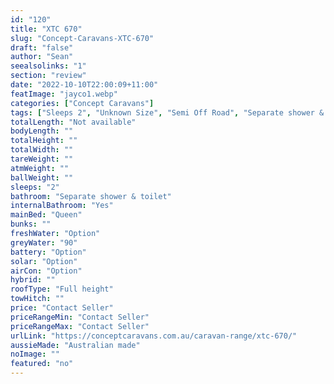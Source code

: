 ```yaml
---
id: "120"
title: "XTC 670"
slug: "Concept-Caravans-XTC-670"
draft: "false"
author: "Sean"
seealsolinks: "1"
section: "review"
date: "2022-10-10T22:00:09+11:00"
featImage: "jayco1.webp"
categories: ["Concept Caravans"]
tags: ["Sleeps 2", "Unknown Size", "Semi Off Road", "Separate shower & toilet", "Full height", "Price Unknown"]
totalLength: "Not available"
bodyLength: ""
totalHeight: ""
totalWidth: ""
tareWeight: ""
atmWeight: ""
ballWeight: ""
sleeps: "2"
bathroom: "Separate shower & toilet"
internalBathroom: "Yes"
mainBed: "Queen"
bunks: ""
freshWater: "Option"
greyWater: "90"
battery: "Option"
solar: "Option"
airCon: "Option"
hybrid: ""
roofType: "Full height"
towHitch: ""
price: "Contact Seller"
priceRangeMin: "Contact Seller"
priceRangeMax: "Contact Seller"
urlLink: "https://conceptcaravans.com.au/caravan-range/xtc-670/"
aussieMade: "Australian made"
noImage: ""
featured: "no"
---
```

